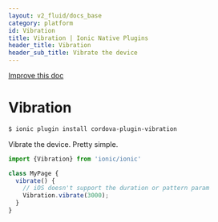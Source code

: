 ```yaml
---
layout: v2_fluid/docs_base
category: platform
id: Vibration
title: Vibration | Ionic Native Plugins
header_title: Vibration
header_sub_title: Vibrate the device
---
```

<div class="improve-docs">
  <a href='https://github.com/driftyco/ionic-site/edit/ionic2/docs/v2/platform/vibration/index.md'>
    Improve this doc
  </a>
</div>

<h1 class="title">Vibration</h1>

```bash
$ ionic plugin install cordova-plugin-vibration
```

Vibrate the device. Pretty simple.

```javascript
import {Vibration} from 'ionic/ionic'

class MyPage {
  vibrate() {
    // iOS doesn't support the duration or pattern param
    Vibration.vibrate(3000);
  }
}
```
